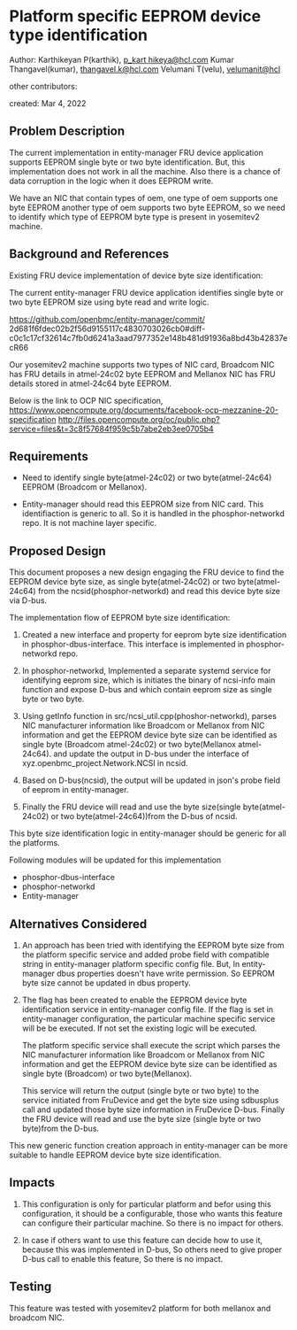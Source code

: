 # Platform specific EEPROM device type identification

Author:
   Karthikeyan P(karthik), [p_kart hikeya@hcl.com](mailto:p_karthikeya@hcl.com)
   Kumar Thangavel(kumar), [thangavel.k@hcl.com](mailto:thangavel.k@hcl.com)
   Velumani T(velu),  [velumanit@hcl](mailto:velumanit@hcl.com)

other contributors:

created:
    Mar 4, 2022

## Problem Description

The current implementation in entity-manager FRU device application
supports EEPROM single byte or two byte identification. But, this
implementation does not work in all the machine. Also there is a chance
of data corruption in the logic when it does EEPROM write.

We have an NIC that contain types of oem, one type of oem supports
one byte EEPROM another type of oem supports two byte EEPROM,
so we need to identify which type of EEPROM byte type is present
in yosemitev2 machine.

## Background and References

Existing FRU device implementation of device byte size identification:

The current entity-manager FRU device application identifies single byte or
two byte EEPROM size using byte read and write logic.

https://github.com/openbmc/entity-manager/commit/
2d681f6fdec02b2f56d9155117c4830703026cb0#diff-
c0c1c17cf32614c7fb0d6241a3aad7977352e148b481d91936a8bd43b42837ecR66

Our yosemitev2 machine supports two types of NIC card, Broadcom NIC has
FRU details in atmel-24c02 byte EEPROM and Mellanox NIC has FRU details
stored in atmel-24c64 byte EEPROM.

Below is the link to OCP NIC specification,
https://www.opencompute.org/documents/facebook-ocp-mezzanine-20-specification
http://files.opencompute.org/oc/public.php?service=files&t=3c8f57684f959c5b7abe2eb3ee0705b4

## Requirements

* Need to identify single byte(atmel-24c02) or two byte(atmel-24c64) EEPROM
  (Broadcom or Mellanox).

* Entity-manager should read this EEPROM size from NIC card. This
  identifiaction is generic to all. So it is handled in the phosphor-networkd
  repo. It is not machine layer specific.

## Proposed Design

This document proposes a new design engaging the FRU device to find the EEPROM
device byte size, as single byte(atmel-24c02) or two byte(atmel-24c64) from the
ncsid(phosphor-networkd) and read this device byte size via D-bus.

The implementation flow of EEPROM byte size identification:

1) Created a new interface and property for eeprom byte size identification
   in phosphor-dbus-interface. This interface is implemented in phosphor-networkd
   repo.

2) In phosphor-networkd, Implemented a separate systemd service for identifying
   eeprom size, which is initiates the binary of ncsi-info main function and expose
   D-bus and which contain eeprom size as single byte or two byte.

3) Using getInfo function in src/ncsi_util.cpp(phoshor-networkd), parses NIC
   manufacturer information like Broadcom or Mellanox from NIC information and
   get the EEPROM device byte size can be identified as single byte (Broadcom atmel-24c02)
   or two byte(Mellanox atmel-24c64). and update the output in D-bus under the interface of
   xyz.openbmc_project.Network.NCSI in ncsid.

4) Based on D-bus(ncsid), the output will be updated in json's probe field
   of eeprom in entity-manager.

5) Finally the FRU device will read and use the byte size(single byte(atmel-24c02)
   or two byte(atmel-24c64))from the D-bus of ncsid.

This byte size identification logic in entity-manager should be generic
for all the platforms.

Following modules will be updated for this implementation
* phosphor-dbus-interface
* phosphor-networkd
* Entity-manager

## Alternatives Considered

1) An approach has been tried with identifying the EEPROM byte size from the
   platform specific service and added probe field with compatible string
   in entity-manager platform specific config file. But, In entity-manager
   dbus properties doesn't have write permission. So EEPROM byte size cannot
   be updated in dbus property.

2) The flag has been created to enable the EEPROM device byte identification
   service in entity-manager config file. If the flag is set in entity-manager
   configuration, the particular machine specific service will be be executed.
   If not set the existing logic will be executed.

   The platform specific service shall execute the script which parses the NIC
   manufacturer information like Broadcom or Mellanox from NIC information
   and get the EEPROM device byte size can be identified as single byte
   (Broadcom) or two byte(Mellanox).

   This service will return the output (single byte or two byte) to the
   service initiated from FruDevice and get the byte size using sdbusplus
   call and updated those byte size information in FruDevice D-bus.
   Finally the FRU device will read and use the byte size
   (single byte or two byte)from the D-bus.

This new generic function creation approach in entity-manager can be more
suitable to handle EEPROM device byte size identification.

## Impacts

1) This configuration is only for particular platform and befor using this
   configuration, it should be a configurable, those who wants this
   feature can configure their particular machine. So there is no impact
   for others.

2) In case if others want to use this feature can decide how to use it,
   because this was implemented in D-bus, So others need to give proper
   D-bus call to enable this feature, So there is no impact.

## Testing

This feature was tested with yosemitev2 platform for both mellanox and
broadcom NIC.
